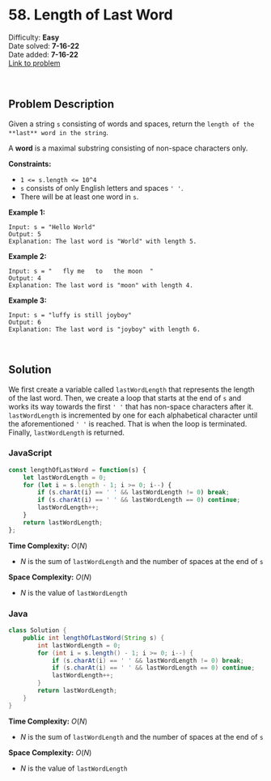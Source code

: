 # 58. Length of Last Word

Difficulty: **Easy**  
Date solved: **7-16-22**  
Date added: **7-16-22**  
[Link to problem](https://leetcode.com/problems/length-of-last-word/)

<br>

## Problem Description

Given a string `s` consisting of words and spaces, return the `length of the **last** word in the string`.

A **word** is a maximal substring consisting of non-space characters only.

**Constraints:**

- `1 <= s.length <= 10^4`
- `s` consists of only English letters and spaces `' '`.
- There will be at least one word in `s`.

**Example 1:**

```
Input: s = "Hello World"
Output: 5
Explanation: The last word is "World" with length 5.
```

**Example 2:**

```
Input: s = "   fly me   to   the moon  "
Output: 4
Explanation: The last word is "moon" with length 4.
```

**Example 3:**

```
Input: s = "luffy is still joyboy"
Output: 6
Explanation: The last word is "joyboy" with length 6.
```

<br>

## Solution

We first create a variable called `lastWordLength` that represents the length of the last word. Then, we create a loop that starts at the end of `s` and works its way towards the first `' '` that has non-space characters after it. `lastWordLength` is incremented by one for each alphabetical character until the aforementioned `' '` is reached. That is when the loop is terminated. Finally, `lastWordLength` is returned.

### **JavaScript**

```js
const lengthOfLastWord = function(s) {
    let lastWordLength = 0;
    for (let i = s.length - 1; i >= 0; i--) {
        if (s.charAt(i) == ' ' && lastWordLength != 0) break;
        if (s.charAt(i) == ' ' && lastWordLength == 0) continue;
        lastWordLength++;
    }
    return lastWordLength;
};
```

**Time Complexity:** $O(N)$
- $N$ is the sum of `lastWordLength` and the number of spaces at the end of `s`

**Space Complexity:** $O(N)$
- $N$ is the value of `lastWordLength`

### **Java**

```java
class Solution {
    public int lengthOfLastWord(String s) {
        int lastWordLength = 0;
        for (int i = s.length() - 1; i >= 0; i--) {
            if (s.charAt(i) == ' ' && lastWordLength != 0) break;
            if (s.charAt(i) == ' ' && lastWordLength == 0) continue;
            lastWordLength++;
        }
        return lastWordLength;
    }
}
```

**Time Complexity:** $O(N)$
- $N$ is the sum of `lastWordLength` and the number of spaces at the end of `s`

**Space Complexity:** $O(N)$
- $N$ is the value of `lastWordLength`
